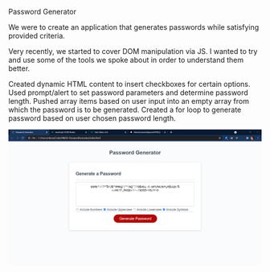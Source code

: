 Password Generator

We were to create an application that generates passwords while satisfying provided criteria.

Very recently, we started to cover DOM manipulation via JS. I wanted to try and use some of the tools we spoke about in order to understand them better.

Created dynamic HTML content to insert checkboxes for certain options.
Used prompt/alert to set password parameters and determine password length.
Pushed array items based on user input into an empty array from which the password is to be generated.
Created a for loop to generate password based on user chosen password length.

![screenshot](./assets/Images/03-PasswordGeneratorImg.png)
